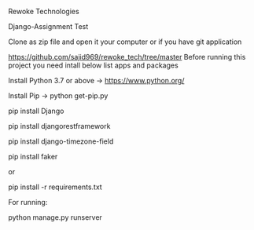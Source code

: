 Rewoke Technologies

Django-Assignment Test


Clone as zip file and open it your computer or if you have git application

https://github.com/sajid969/rewoke_tech/tree/master
Before running this project you need intall below list apps and packages

Install Python 3.7 or above -> https://www.python.org/

Install Pip -> python get-pip.py

pip install Django

pip install djangorestframework

pip install django-timezone-field

pip install faker

or

pip install -r requirements.txt

For running:

python manage.py runserver
